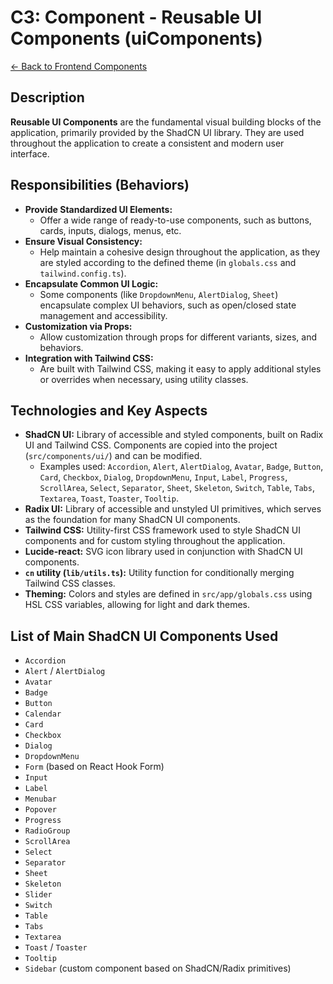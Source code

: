 # C3: Component - Reusable UI Components (uiComponents)

[<- Back to Frontend Components](./../01-frontend-app-components.md)

## Description

**Reusable UI Components** are the fundamental visual building blocks of the application, primarily provided by the ShadCN UI library. They are used throughout the application to create a consistent and modern user interface.

## Responsibilities (Behaviors)

- **Provide Standardized UI Elements:**
  - Offer a wide range of ready-to-use components, such as buttons, cards, inputs, dialogs, menus, etc.
- **Ensure Visual Consistency:**
  - Help maintain a cohesive design throughout the application, as they are styled according to the defined theme (in `globals.css` and `tailwind.config.ts`).
- **Encapsulate Common UI Logic:**
  - Some components (like `DropdownMenu`, `AlertDialog`, `Sheet`) encapsulate complex UI behaviors, such as open/closed state management and accessibility.
- **Customization via Props:**
  - Allow customization through props for different variants, sizes, and behaviors.
- **Integration with Tailwind CSS:**
  - Are built with Tailwind CSS, making it easy to apply additional styles or overrides when necessary, using utility classes.

## Technologies and Key Aspects

- **ShadCN UI:** Library of accessible and styled components, built on Radix UI and Tailwind CSS. Components are copied into the project (`src/components/ui/`) and can be modified.
  - Examples used: `Accordion`, `Alert`, `AlertDialog`, `Avatar`, `Badge`, `Button`, `Card`, `Checkbox`, `Dialog`, `DropdownMenu`, `Input`, `Label`, `Progress`, `ScrollArea`, `Select`, `Separator`, `Sheet`, `Skeleton`, `Switch`, `Table`, `Tabs`, `Textarea`, `Toast`, `Toaster`, `Tooltip`.
- **Radix UI:** Library of accessible and unstyled UI primitives, which serves as the foundation for many ShadCN UI components.
- **Tailwind CSS:** Utility-first CSS framework used to style ShadCN UI components and for custom styling throughout the application.
- **Lucide-react:** SVG icon library used in conjunction with ShadCN UI components.
- **`cn` utility (`lib/utils.ts`):** Utility function for conditionally merging Tailwind CSS classes.
- **Theming:** Colors and styles are defined in `src/app/globals.css` using HSL CSS variables, allowing for light and dark themes.

## List of Main ShadCN UI Components Used

- `Accordion`
- `Alert` / `AlertDialog`
- `Avatar`
- `Badge`
- `Button`
- `Calendar`
- `Card`
- `Checkbox`
- `Dialog`
- `DropdownMenu`
- `Form` (based on React Hook Form)
- `Input`
- `Label`
- `Menubar`
- `Popover`
- `Progress`
- `RadioGroup`
- `ScrollArea`
- `Select`
- `Separator`
- `Sheet`
- `Skeleton`
- `Slider`
- `Switch`
- `Table`
- `Tabs`
- `Textarea`
- `Toast` / `Toaster`
- `Tooltip`
- `Sidebar` (custom component based on ShadCN/Radix primitives)
